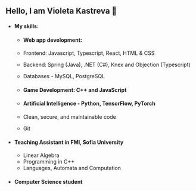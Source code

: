 ## Hello, I am Violeta Kastreva 👋

* #### My skills:
    * #### Web app development: 
    *  Frontend: Javascript, Typescript, React, HTML & CSS
    *  Backend: Spring (Java), .NET (C#), Knex and Objection (Typescript)
    *  Databases - MySQL, PostgreSQL
      
    * #### Game Development: C++ and JavaScript
    * ####  Artificial Intelligence - Python, TensorFlow, PyTorch
    *  Clean, secure, and maintainable code
    *  Git


* #### Teaching Assistant in FMI, Sofia University
    * Linear Algebra
    * Programming in C++
    * Languages, Automata and Computation


* #### Computer Science student




